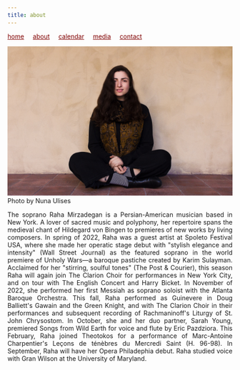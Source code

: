 ```yaml
---
title: about
---
```

<style>
a { color: maroon; } 
</style>
[home](/)&nbsp;&nbsp;&nbsp;&nbsp; [about](/about.html)&nbsp;&nbsp;&nbsp;&nbsp; [calendar](/calendar.html)&nbsp;&nbsp;&nbsp;&nbsp; [media](/media.html)&nbsp;&nbsp;&nbsp;&nbsp; [contact](/contact.html)

![photo](Raha_sitting.jpg)<br>
Photo by Nuna Ulises

<p style="text-align:justify">
The soprano Raha Mirzadegan is a Persian-American musician based in New York. A lover of sacred music and polyphony, her repertoire spans the medieval chant of Hildegard von Bingen to premieres of new works by living composers. In spring of 2022, Raha was a guest artist at Spoleto Festival USA, where she made her operatic stage debut with "stylish elegance and intensity" (Wall Street Journal) as the featured soprano in the world premiere of Unholy Wars—a baroque pastiche created by Karim Sulayman. Acclaimed for her "stirring, soulful tones" (The Post & Courier), this season Raha will again join The Clarion Choir for performances in New York City, and on tour with The English Concert and Harry Bicket. In November of 2022, she performed her first Messiah as soprano soloist with the Atlanta Baroque Orchestra. This fall, Raha performed as Guinevere in Doug Balliett's Gawain and the Green Knight, and with The Clarion Choir in their performances and subsequent recording of Rachmaninoff's Liturgy of St. John Chrysostom. In October, she and her duo partner, Sarah Young, premiered Songs from Wild Earth for voice and flute by Eric Pazdziora. This February, Raha joined Theotokos for a performance of Marc-Antoine Charpentier's Leçons de ténèbres du Mercredi Saint (H. 96-98). In September, Raha will have her Opera Philadephia debut. Raha studied voice with Gran Wilson at the University of Maryland.
</p>
